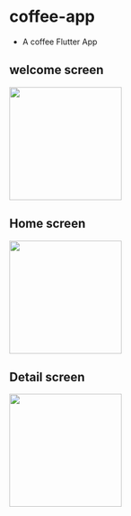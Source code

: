 # coffee-app
+ A coffee Flutter App

## welcome screen  
<img src="https://user-images.githubusercontent.com/60947300/160593421-f41e4415-c09d-482d-a998-22ee946795a6.png" width="200">

## Home screen 
 <img src="https://user-images.githubusercontent.com/60947300/160593389-41c5ab29-febb-43c0-abd8-5359a1e28ff4.png" width="200">
 
## Detail screen
<img src="https://user-images.githubusercontent.com/60947300/160593406-88232dcb-106d-4b87-873a-227e2b157bab.png" width="200">

